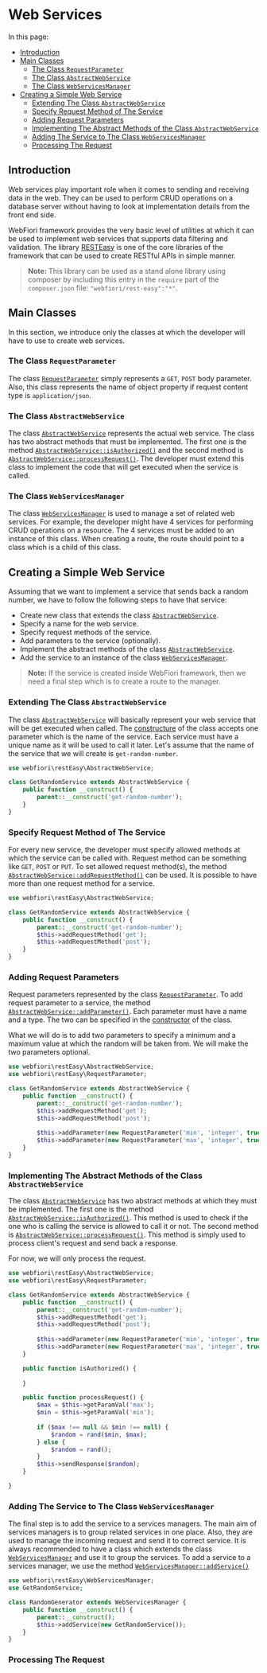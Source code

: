# Web Services

<meta name="description" content="Web services play important role when it comes to sending and receiving data from any web server. Learn how to use the library RESTEasy to create web services and to integrate the library with WebFiori Framework.">

In this page:

* [Introduction](#introduction)
* [Main Classes](#main-classes)
  * [The Class `RequestParameter`](#the-class-requestparameter)
  * [The Class `AbstractWebService`](#the-class-abstractwebservice)
  * [The Class `WebServicesManager`](#the-class-webservicesmanager)
* [Creating a Simple Web Service](#creating-a-simple-web-service)
  * [Extending The Class `AbstractWebService`](#extending-the-class-abstractwebservice)
  * [Specify Request Method of The Service](#specify-request-method-of-the-service)
  * [Adding Request Parameters](#adding-request-parameters)
  * [Implementing The Abstract Methods of the Class `AbstractWebService`](#implementing-the-abstract-methods-of-the-class-abstractwebservice)
  * [Adding The Service to The Class `WebServicesManager`](#adding-the-service-to-the-class-webservicesmanager)
  * [Processing The Request](#processing-the-request)

## Introduction

Web services play important role when it comes to sending and receiving data in the web. They can be used to perform CRUD operations on a database server without having to look at implementation details from the front end side. 

WebFiori framework provides the very basic level of utilities at which it can be used to implement web services that supports data filtering and validation. The library [RESTEasy](https://github.com/usernane/restEasy) is one of the core libraries of the framework that can be used to create RESTful APIs in simple manner.

> **Note:** This library can be used as a stand alone library using composer by including this entry in the `require` part of the `composer.json` file: `"webfiori/rest-easy":"*"`.


## Main Classes

In this section, we introduce only the classes at which the developer will have to use to create web services.

### The Class `RequestParameter`

The class [`RequestParameter`](https://webfiori.com/docs/webfiori/restEasy/RequestParameter) simply represents a `GET`, `POST` body parameter. Also, this class represents the name of object property if request content type is `application/json`.

### The Class `AbstractWebService`

The class [`AbstractWebService`](https://webfiori.com/docs/webfiori/restEasy/AbstractWebService) represents the actual web service. The class has two abstract methods that must be implemented. The first one is the method [`AbstractWebService::isAuthorized()`](https://webfiori.com/docs/webfiori/restEasy/AbstractWebService#isAuthorized) and the second method is [`AbstractWebService::processRequest()`](https://webfiori.com/docs/webfiori/restEasy/AbstractWebService#processRequest). The developer must extend this class to implement the code that will get executed when the service is called.

### The Class `WebServicesManager`

The class [`WebServicesManager`](https://webfiori.com/docs/webfiori/restEasy/WebServicesManager) is used to manage a set of related web services. For example, the developer might have 4 services for performing CRUD operations on a resource. The 4 services must be added to an instance of this class. When creating a route, the route should point to a class which is a child of this class.

## Creating a Simple Web Service

Assuming that we want to implement a service that sends back a random number, we have to follow the following steps to have that service:

* Create new class that extends the class [`AbstractWebService`](https://webfiori.com/docs/webfiori/restEasy/AbstractWebService). 
* Specify a name for the web service.
* Specify request methods of the service.
* Add parameters to the service (optionally).
* Implement the abstract methods of the class [`AbstractWebService`](https://webfiori.com/docs/webfiori/restEasy/AbstractWebService).
* Add the service to an instance of the class [`WebServicesManager`](https://webfiori.com/docs/webfiori/restEasy/WebServicesManager).

> **Note:** If the service is created inside WebFiori framework, then we need a final step which is to create a route to the manager.

### Extending The Class `AbstractWebService`

The class [`AbstractWebService`](https://webfiori.com/docs/webfiori/restEasy/AbstractWebService) will basically represent your web service that will be get executed when called. The [constructure](https://webfiori.com/docs/webfiori/restEasy/AbstractWebService#__construct) of the class accepts one parameter which is the name of the service. Each service must have a unique name as it will be used to call it later. Let's assume that the name of the service that we will create is `get-random-number`.

``` php
use webfiori\restEasy\AbstractWebService;

class GetRandomService extends AbstractWebService {
    public function __construct() {
        parent::__construct('get-random-number');
    }
}
```

### Specify Request Method of The Service

For every new service, the developer must specify allowed methods at which the service can be called with. Request method can be something like `GET`, `POST` or `PUT`. To set allowed request method(s), the method [`AbstractWebService::addRequestMethod()`](https://webfiori.com/docs/webfiori/restEasy/AbstractWebService#addRequestMethod) can be used. It is possible to have more than one request method for a service.

``` php
use webfiori\restEasy\AbstractWebService;

class GetRandomService extends AbstractWebService {
    public function __construct() {
        parent::__construct('get-random-number');
        $this->addRequestMethod('get');
        $this->addRequestMethod('post');
    }
}
```

### Adding Request Parameters

Request parameters represented by the class [`RequestParameter`](https://webfiori.com/docs/webfiori/restEasy/RequestParameter). To add request parameter to a service, the method [`AbstractWebService::addParameter()`](https://webfiori.com/docs/webfiori/restEasy/AbstractWebService#addParameter). Each parameter must have a name and a type. The two can be specified in the [constructor](https://webfiori.com/docs/webfiori/restEasy/RequestParameter#__construct) of the class.

What we will do is to add two parameters to specify a minimum and a maximum value at which the random will be taken from. We will make the two parameters optional.

``` php
use webfiori\restEasy\AbstractWebService;
use webfiori\restEasy\RequestParameter;

class GetRandomService extends AbstractWebService {
    public function __construct() {
        parent::__construct('get-random-number');
        $this->addRequestMethod('get');
        $this->addRequestMethod('post');
        
        $this->addParameter(new RequestParameter('min', 'integer', true));
        $this->addParameter(new RequestParameter('max', 'integer', true));
    }
}
```

### Implementing The Abstract Methods of the Class `AbstractWebService`

The class [`AbstractWebService`](https://webfiori.com/docs/webfiori/restEasy/AbstractWebService) has two abstract methods at which they must be implemented. The first one is the method [`AbstractWebService::isAuthorized()`](https://webfiori.com/docs/webfiori/restEasy/AbstractWebService#isAuthorized). This method is used to check if the one who is calling the service is allowed to call it or not. The second method is [`AbstractWebService::processRequest()`](https://webfiori.com/docs/webfiori/restEasy/AbstractWebService#processRequest). This method is simply used to process client's request and send back a response.

For now, we will only process the request. 

``` php
use webfiori\restEasy\AbstractWebService;
use webfiori\restEasy\RequestParameter;

class GetRandomService extends AbstractWebService {
    public function __construct() {
        parent::__construct('get-random-number');
        $this->addRequestMethod('get');
        $this->addRequestMethod('post');
        
        $this->addParameter(new RequestParameter('min', 'integer', true));
        $this->addParameter(new RequestParameter('max', 'integer', true));
    }

    public function isAuthorized() {
        
    }

    public function processRequest() {
        $max = $this->getParamVal('max');
        $min = $this->getParamVal('min');
        
        if ($max !== null && $min !== null) {
            $random = rand($min, $max);
        } else {
            $random = rand();
        }
        $this->sendResponse($random);
    }

}
```

### Adding The Service to The Class `WebServicesManager`

The final step is to add the service to a services managers. The main aim of services managers is to group related services in one place. Also, they are used to manage the incoming request and send it to correct service. It is always recommended to have a class which extends the class [`WebServicesManager`](https://webfiori.com/docs/webfiori/restEasy/WebServicesManager) and use it to group the services. To add a service to a services manager, we use the method 
[`WebServicesManager::addService()`](https://webfiori.com/docs/webfiori/restEasy/WebServicesManager#addService)

``` php
use webfiori\restEasy\WebServicesManager;
use GetRandomService;

class RandomGenerator extends WebServicesManager {
    public function __construct() {
        parent::__construct();
        $this->addService(new GetRandomService());
    }
}

```

### Processing The Request

